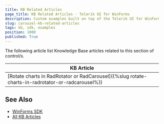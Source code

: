 ```yaml
---
title: KB Related Articles
page_title: KB Related Articles - Telerik UI for WinForms
description: Custom examples built on top of the Telerik UI for WinForms control.
slug: carousel-kb-related-articles
tags: kb, sdk, examples
position: 1000
published: True
---
```

The following article list Knowledge Base articles related to this section of control/s.
<!--KB Articles Table-->

|KB Article|
|----|
|[Rotate charts in RadRotator or RadCarousel]({%slug rotate-charts-in-radrotator-or-radcarousel%})|

## See Also

* [WinForms SDK](https://github.com/telerik/winforms-sdk)
* [All KB Articles](https://docs.telerik.com/devtools/winforms/knowledge-base)
